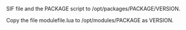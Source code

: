 SIF file
and the PACKAGE script
to /opt/packages/PACKAGE/VERSION.

Copy the file modulefile.lua to /opt/modules/PACKAGE as VERSION.

